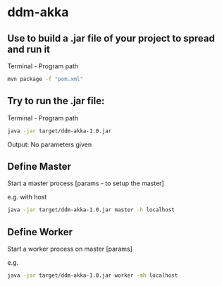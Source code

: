 # ddm-akka
## Use to build a .jar file of your project to spread and run it

Terminal - Program path
```sh
mvn package -f "pom.xml"
```


## Try to run the .jar file:

Terminal - Program path
```sh
java -jar target/ddm-akka-1.0.jar
```
Output: No parameters given

## Define Master
Start a master process [params - to setup the master]

e.g. with host
```sh
java -jar target/ddm-akka-1.0.jar master -h localhost
```

## Define Worker
Start a worker process on master [params]

e.g.
```sh
java -jar target/ddm-akka-1.0.jar worker -mh localhost
```

